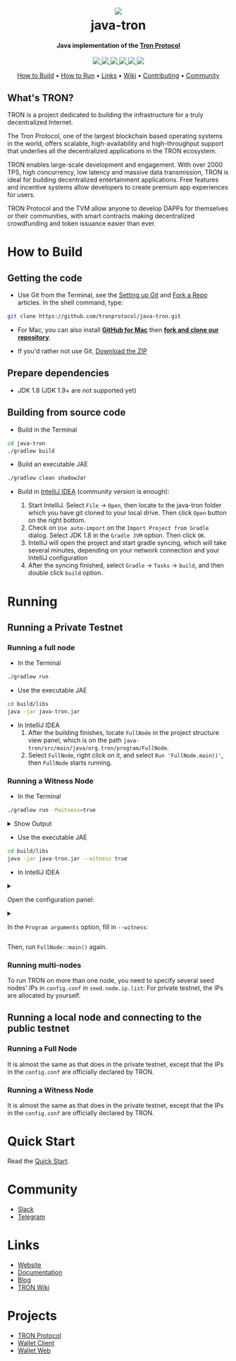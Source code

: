 <h1 align="center">
  <br>
  <img width=20% src="https://raw.githubusercontent.com/tronprotocol/wiki/master/images/java-tron.png">
  <br>
  java-tron
  <br>
</h1>

<h4 align="center">
  Java implementation of the <a href="https://tron.network">Tron Protocol</a>
</h4>


<p align="center">
  <a href="https://join.slack.com/t/tronfoundation/shared_invite/enQtMzAzNzg4NTI4NDM3LTAyZGQzMzEzMjNkNDU0ZjNkNTA4OTYyNTA5YWZmYjE3MTEyOWZhNzljNzQwODM3NDQ0OWRiMTIyMDhlYzgyOGQ">
    <img src="https://img.shields.io/badge/chat-on%20slack-brightgreen.svg">
  </a>
    
  <a href="https://travis-ci.org/tronprotocol/java-tron">
    <img src="https://travis-ci.org/tronprotocol/java-tron.svg?branch=develop">
  </a>
  
  <a href="https://github.com/tronprotocol/java-tron/issues">
    <img src="https://img.shields.io/github/issues/tronprotocol/java-tron.svg">
  </a>
  
  <a href="https://github.com/tronprotocol/java-tron/pulls">
    <img src="https://img.shields.io/github/issues-pr/tronprotocol/java-tron.svg">
  </a>
  
  <a href="https://github.com/tronprotocol/java-tron/graphs/contributors"> 
    <img src="https://img.shields.io/github/contributors/tronprotocol/java-tron.svg">
  </a>
  
  <a href="LICENSE">
    <img src="https://img.shields.io/github/license/tronprotocol/java-tron.svg">
  </a>
</p>

<p align="center">
  <a href="#how-to-build">How to Build</a> •
  <a href="#running">How to Run</a> •
  <a href="#links">Links</a> •
  <a href="http://wiki.tron.network">Wiki</a> •
  <a href="CONTRIBUTING.md">Contributing</a> •
  <a href="#community">Community</a>
</p>

## What's TRON?

TRON is a project dedicated to building the infrastructure for a truly decentralized Internet.

The Tron Protocol, one of the largest blockchain based operating systems in the world, offers scalable, high-availability and high-throughput support that underlies all the decentralized applications in the TRON ecosystem. 

TRON enables large-scale development and engagement. With over 2000 TPS, high concurrency, low latency and massive data transmission, TRON is ideal for building decentralized entertainment applications. Free features and incentive systems allow developers to create premium app experiences for users.

TRON Protocol and the TVM allow anyone to develop DAPPs for themselves or their communities, with smart contracts making decentralized crowdfunding and token issuance easier than ever.

# How to Build

## Getting the code

* Use Git from the Terminal, see the [Setting up Git](https://help.github.com/articles/set-up-git/) and [Fork a Repo](https://help.github.com/articles/fork-a-repo/) articles.
In the shell command, type:

```bash
git clone https://github.com/tronprotocol/java-tron.git
```

* For Mac, you can also install **[GitHub for Mac](https://mac.github.com/)** then **[fork and clone our repository](https://guides.github.com/activities/forking/)**. 

* If you'd rather not use Git, [Download the ZIP](https://github.com/tronprotocol/java-tron/archive/develop.zip)

## Prepare dependencies

* JDK 1.8 (JDK 1.9+ are not supported yet)

## Building from source code

* Build in the Terminal

```bash
cd java-tron
./gradlew build
```

* Build an executable JAE

```bash
./gradlew clean shadowJar
```

* Build in [IntelliJ IDEA](https://www.jetbrains.com/idea/) (community version is enough):

  1. Start IntelliJ. Select `File` -> `Open`, then locate to the java-tron folder which you have git cloned to your local drive. Then click `Open` button on the right bottom.
  2. Check on `Use auto-import` on the `Import Project from Gradle` dialog. Select JDK 1.8 in the `Gradle JVM` option. Then click `OK`.
  3. IntelliJ will open the project and start gradle syncing, which will take several minutes, depending on your network connection and your IntelliJ configuration
  4. After the syncing finished, select `Gradle` -> `Tasks` -> `build`, and then double click `build` option.
    
# Running

## Running a Private Testnet

### Running a full node

* In the Terminal

```bash
./gradlew run
```

* Use the executable JAE

```bash
cd build/libs 
java -jar java-tron.jar 
```

* In IntelliJ IDEA
  1. After the building finishes, locate `FullNode` in the project structure view panel, which is on the path `java-tron/src/main/java/org.tron/program/FullNode`.
  2. Select `FullNode`, right click on it, and select `Run 'FullNode.main()'`, then `FullNode` starts running.

### Running a Witness Node

* In the Terminal

```bash
./gradlew run -Pwitness=true
```
  
<details>
<summary>Show Output</summary>

```bash
> ./gradlew run -Pwitness=true

> Task :generateProto UP-TO-DATE
Using TaskInputs.file() with something that doesn't resolve to a File object has been deprecated and is scheduled to be removed in Gradle 5.0. Use TaskInputs.files() instead.

> Task :run 
20:39:22.749 INFO [o.t.c.c.a.Args] private.key = 63e62a71ed39e30bac7223097a173924aad5855959de517ff2987b0e0ec89f1a
20:39:22.816 WARN [o.t.c.c.a.Args] localwitness size must be one, get the first one
20:39:22.832 INFO [o.t.p.FullNode] Here is the help message.output-directory/
三月 22, 2018 8:39:23 下午 org.tron.core.services.RpcApiService start
信息: Server started, listening on 50051
20:39:23.706 INFO [o.t.c.o.n.GossipLocalNode] listener message
20:39:23.712 INFO [o.t.c.o.n.GossipLocalNode] sync group = a41d27f10194c53703be90c6f8735bb66ffc53aa10ea9024d92dbe7324b1aee3
20:39:23.716 INFO [o.t.c.s.WitnessService] Sleep : 1296 ms,next time:2018-03-22T20:39:25.000+08:00
20:39:23.734 WARN [i.s.t.BootstrapFactory] Env doesn't support epoll transport
20:39:23.746 INFO [i.s.t.TransportImpl] Bound to: 192.168.10.163:7080
20:39:23.803 INFO [o.t.c.n.n.NodeImpl] other peer is nil, please wait ... 
20:39:25.019 WARN [o.t.c.d.Manager] nextFirstSlotTime:[2018-03-22T17:57:20.001+08:00],now[2018-03-22T20:39:25.067+08:00]
20:39:25.019 INFO [o.t.c.s.WitnessService] ScheduledWitness[448d53b2df0cd78158f6f0aecdf60c1c10b15413],slot[1946]
20:39:25.021 INFO [o.t.c.s.WitnessService] It's not my turn
20:39:25.021 INFO [o.t.c.s.WitnessService] Sleep : 4979 ms,next time:2018-03-22T20:39:30.000+08:00
20:39:30.003 WARN [o.t.c.d.Manager] nextFirstSlotTime:[2018-03-22T17:57:20.001+08:00],now[2018-03-22T20:39:30.052+08:00]
20:39:30.003 INFO [o.t.c.s.WitnessService] ScheduledWitness[6c22c1af7bfbb2b0e07148ecba27b56f81a54fcf],slot[1947]
20:39:30.003 INFO [o.t.c.s.WitnessService] It's not my turn
20:39:30.003 INFO [o.t.c.s.WitnessService] Sleep : 4997 ms,next time:2018-03-22T20:39:35.000+08:00
20:39:33.803 INFO [o.t.c.n.n.NodeImpl] other peer is nil, please wait ... 
20:39:35.005 WARN [o.t.c.d.Manager] nextFirstSlotTime:[2018-03-22T17:57:20.001+08:00],now[2018-03-22T20:39:35.054+08:00]
20:39:35.005 INFO [o.t.c.s.WitnessService] ScheduledWitness[48e447ec869216de76cfeeadf0db37a3d1c8246d],slot[1948]
20:39:35.005 INFO [o.t.c.s.WitnessService] It's not my turn
20:39:35.005 INFO [o.t.c.s.WitnessService] Sleep : 4995 ms,next time:2018-03-22T20:39:40.000+08:00
20:39:40.005 WARN [o.t.c.d.Manager] nextFirstSlotTime:[2018-03-22T17:57:20.001+08:00],now[2018-03-22T20:39:40.055+08:00]
20:39:40.010 INFO [o.t.c.d.Manager] postponedTrxCount[0],TrxLeft[0]
20:39:40.022 INFO [o.t.c.d.DynamicPropertiesStore] update latest block header id = fd30a16160715f3ca1a5bcad18e81991cd6f47265a71815bd2c943129b258cd2
20:39:40.022 INFO [o.t.c.d.TronStoreWithRevoking] Address is [108, 97, 116, 101, 115, 116, 95, 98, 108, 111, 99, 107, 95, 104, 101, 97, 100, 101, 114, 95, 104, 97, 115, 104], BytesCapsule is org.tron.core.capsule.BytesCapsule@2ce0e954
20:39:40.023 INFO [o.t.c.d.DynamicPropertiesStore] update latest block header number = 140
20:39:40.024 INFO [o.t.c.d.TronStoreWithRevoking] Address is [108, 97, 116, 101, 115, 116, 95, 98, 108, 111, 99, 107, 95, 104, 101, 97, 100, 101, 114, 95, 110, 117, 109, 98, 101, 114], BytesCapsule is org.tron.core.capsule.BytesCapsule@83924ab
20:39:40.024 INFO [o.t.c.d.DynamicPropertiesStore] update latest block header timestamp = 1521722380001
20:39:40.024 INFO [o.t.c.d.TronStoreWithRevoking] Address is [108, 97, 116, 101, 115, 116, 95, 98, 108, 111, 99, 107, 95, 104, 101, 97, 100, 101, 114, 95, 116, 105, 109, 101, 115, 116, 97, 109, 112], BytesCapsule is org.tron.core.capsule.BytesCapsule@ca6a6f8
20:39:40.024 INFO [o.t.c.d.Manager] updateWitnessSchedule number:140,HeadBlockTimeStamp:1521722380001
20:39:40.025 WARN [o.t.c.u.RandomGenerator] index[-3] is out of range[0,3],skip
20:39:40.070 INFO [o.t.c.d.TronStoreWithRevoking] Address is [73, 72, -62, -24, -89, 86, -39, 67, 112, 55, -36, -40, -57, -32, -57, 61, 86, 12, -93, -115], AccountCapsule is account_name: "Sun"
address: "IH\302\350\247V\331Cp7\334\330\307\340\307=V\f\243\215"
balance: 9223372036854775387

20:39:40.081 INFO [o.t.c.d.TronStoreWithRevoking] Address is [41, -97, 61, -72, 10, 36, -78, 10, 37, 75, -119, -50, 99, -99, 89, 19, 47, 21, 127, 19], AccountCapsule is type: AssetIssue
address: ")\237=\270\n$\262\n%K\211\316c\235Y\023/\025\177\023"
balance: 420

20:39:40.082 INFO [o.t.c.d.TronStoreWithRevoking] Address is [76, 65, 84, 69, 83, 84, 95, 83, 79, 76, 73, 68, 73, 70, 73, 69, 68, 95, 66, 76, 79, 67, 75, 95, 78, 85, 77], BytesCapsule is org.tron.core.capsule.BytesCapsule@ec1439
20:39:40.083 INFO [o.t.c.d.Manager] there is account List size is 8
20:39:40.084 INFO [o.t.c.d.Manager] there is account ,account address is 448d53b2df0cd78158f6f0aecdf60c1c10b15413
20:39:40.084 INFO [o.t.c.d.Manager] there is account ,account address is 548794500882809695a8a687866e76d4271a146a
20:39:40.084 INFO [o.t.c.d.Manager] there is account ,account address is 48e447ec869216de76cfeeadf0db37a3d1c8246d
20:39:40.084 INFO [o.t.c.d.Manager] there is account ,account address is 55ddae14564f82d5b94c7a131b5fcfd31ad6515a
20:39:40.085 INFO [o.t.c.d.Manager] there is account ,account address is 6c22c1af7bfbb2b0e07148ecba27b56f81a54fcf
20:39:40.085 INFO [o.t.c.d.Manager] there is account ,account address is 299f3db80a24b20a254b89ce639d59132f157f13
20:39:40.085 INFO [o.t.c.d.Manager] there is account ,account address is abd4b9367799eaa3197fecb144eb71de1e049150
20:39:40.085 INFO [o.t.c.d.Manager] there is account ,account address is 4948c2e8a756d9437037dcd8c7e0c73d560ca38d
20:39:40.085 INFO [o.t.c.d.TronStoreWithRevoking] Address is [108, 34, -63, -81, 123, -5, -78, -80, -32, 113, 72, -20, -70, 39, -75, 111, -127, -91, 79, -49], WitnessCapsule is org.tron.core.capsule.WitnessCapsule@4cb4f7fb
20:39:40.086 INFO [o.t.c.d.TronStoreWithRevoking] Address is [41, -97, 61, -72, 10, 36, -78, 10, 37, 75, -119, -50, 99, -99, 89, 19, 47, 21, 127, 19], WitnessCapsule is org.tron.core.capsule.WitnessCapsule@7be2474a
20:39:40.086 INFO [o.t.c.d.TronStoreWithRevoking] Address is [72, -28, 71, -20, -122, -110, 22, -34, 118, -49, -18, -83, -16, -37, 55, -93, -47, -56, 36, 109], WitnessCapsule is org.tron.core.capsule.WitnessCapsule@3e375891
20:39:40.086 INFO [o.t.c.d.TronStoreWithRevoking] Address is [68, -115, 83, -78, -33, 12, -41, -127, 88, -10, -16, -82, -51, -10, 12, 28, 16, -79, 84, 19], WitnessCapsule is org.tron.core.capsule.WitnessCapsule@55d77b83
20:39:40.090 INFO [o.t.c.d.Manager] countWitnessMap size is 0
20:39:40.091 INFO [o.t.c.d.TronStoreWithRevoking] Address is [41, -97, 61, -72, 10, 36, -78, 10, 37, 75, -119, -50, 99, -99, 89, 19, 47, 21, 127, 19], WitnessCapsule is org.tron.core.capsule.WitnessCapsule@310dd876
20:39:40.092 INFO [o.t.c.d.TronStoreWithRevoking] Address is [72, -28, 71, -20, -122, -110, 22, -34, 118, -49, -18, -83, -16, -37, 55, -93, -47, -56, 36, 109], WitnessCapsule is org.tron.core.capsule.WitnessCapsule@151b42bc
20:39:40.092 INFO [o.t.c.d.TronStoreWithRevoking] Address is [108, 34, -63, -81, 123, -5, -78, -80, -32, 113, 72, -20, -70, 39, -75, 111, -127, -91, 79, -49], WitnessCapsule is org.tron.core.capsule.WitnessCapsule@2d0388aa
20:39:40.092 INFO [o.t.c.d.TronStoreWithRevoking] Address is [68, -115, 83, -78, -33, 12, -41, -127, 88, -10, -16, -82, -51, -10, 12, 28, 16, -79, 84, 19], WitnessCapsule is org.tron.core.capsule.WitnessCapsule@478a55e7
20:39:40.101 INFO [o.t.c.d.TronStoreWithRevoking] Address is [-3, 48, -95, 97, 96, 113, 95, 60, -95, -91, -68, -83, 24, -24, 25, -111, -51, 111, 71, 38, 90, 113, -127, 91, -46, -55, 67, 18, -101, 37, -116, -46], BlockCapsule is BlockCapsule{blockId=fd30a16160715f3ca1a5bcad18e81991cd6f47265a71815bd2c943129b258cd2, num=140, parentId=dadeff07c32d342b941cfa97ba82870958615e7ae73fffeaf3c6a334d81fe3bd, generatedByMyself=true}
20:39:40.102 INFO [o.t.c.d.Manager] save block: BlockCapsule{blockId=fd30a16160715f3ca1a5bcad18e81991cd6f47265a71815bd2c943129b258cd2, num=140, parentId=dadeff07c32d342b941cfa97ba82870958615e7ae73fffeaf3c6a334d81fe3bd, generatedByMyself=true}
20:39:40.102 INFO [o.t.c.s.WitnessService] Block is generated successfully, Its Id is fd30a16160715f3ca1a5bcad18e81991cd6f47265a71815bd2c943129b258cd2,number140 
20:39:40.102 INFO [o.t.c.n.n.NodeImpl] Ready to broadcast a block, Its hash is fd30a16160715f3ca1a5bcad18e81991cd6f47265a71815bd2c943129b258cd2
20:39:40.107 INFO [o.t.c.s.WitnessService] Produced
20:39:40.107 INFO [o.t.c.s.WitnessService] Sleep : 4893 ms,next time:2018-03-22T20:39:45.000+08:00
20:39:43.805 INFO [o.t.c.n.n.NodeImpl] other peer is nil, please wait ... 
20:39:45.002 WARN [o.t.c.d.Manager] nextFirstSlotTime:[2018-03-22T20:39:45.001+08:00],now[2018-03-22T20:39:45.052+08:00]
20:39:45.003 INFO [o.t.c.s.WitnessService] ScheduledWitness[48e447ec869216de76cfeeadf0db37a3d1c8246d],slot[1]
20:39:45.003 INFO [o.t.c.s.WitnessService] It's not my turn
20:39:45.003 INFO [o.t.c.s.WitnessService] Sleep : 4997 ms,next time:2018-03-22T20:39:50.000+08:00
20:39:50.002 WARN [o.t.c.d.Manager] nextFirstSlotTime:[2018-03-22T20:39:45.001+08:00],now[2018-03-22T20:39:50.052+08:00]
20:39:50.003 INFO [o.t.c.s.WitnessService] ScheduledWitness[6c22c1af7bfbb2b0e07148ecba27b56f81a54fcf],slot[2]
20:39:50.003 INFO [o.t.c.s.WitnessService] It's not my turn
20:39:50.003 INFO [o.t.c.s.WitnessService] Sleep : 4997 ms,next time:2018-03-22T20:39:55.000+08:00

```

</details>

* Use the executable JAE

```bash
cd build/libs 
java -jar java-tron.jar --witness true 
```

* In IntelliJ IDEA
  
<details>
<summary>

Open the configuration panel:

</summary>

![](docs/images/program_configure.png)

</details>  

<details>
<summary>

In the `Program arguments` option, fill in `--witness`:

</summary>

![](docs/images/set_witness_param.jpeg)

</details> 
  
Then, run `FullNode::main()` again.

### Running multi-nodes

To run TRON on more than one node, you need to specify several seed nodes' IPs in `config.conf` in `seed.node.ip.list`:
For private testnet, the IPs are allocated by yourself.

## Running a local node and connecting to the public testnet 

### Running a Full Node

It is almost the same as that does in the private testnet, except that the IPs in the `config.conf` are officially declared by TRON.

### Running a Witness Node 

It is almost the same as that does in the private testnet, except that the IPs in the `config.conf` are officially declared by TRON.
  
# Quick Start

Read the [Quick Start](http://wiki.tron.network/en/latest/quick_start.html).

# Community

* [Slack](https://join.slack.com/t/tronfoundation/shared_invite/enQtMzAzNzg4NTI4NDM3LTAyZGQzMzEzMjNkNDU0ZjNkNTA4OTYyNTA5YWZmYjE3MTEyOWZhNzljNzQwODM3NDQ0OWRiMTIyMDhlYzgyOGQ)
* [Telegram](https://t.me/tronnetworkEN)

# Links

* [Website](https://tron.network/)
* [Documentation](https://github.com/tronprotocol/java-tron)
* [Blog](https://tronprotocol.github.io/tron-blog/)
* [TRON Wiki](http://wiki.tron.network/en/latest/)

# Projects

* [TRON Protocol](https://github.com/tronprotocol/protocol)
* [Wallet Client](https://github.com/tronprotocol/wallet-cli)
* [Wallet Web](https://github.com/tronprotocol/Wallet_Web)
